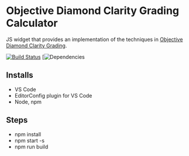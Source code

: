 # Objective Diamond Clarity Grading Calculator
JS widget that provides an implementation of the techniques in [Objective Diamond Clarity Grading](http://acagemlab.com/objective-diamond-clarity-grading-2/).

[![Build Status](https://travis-ci.org/dchanko/odcg-calc.svg?branch=master)](https://travis-ci.org/dchanko/odcg-calc)
[![Dependencies](https://david-dm.org/dchanko/odcg-calc.svg)

## Installs
* VS Code
* EditorConfig plugin for VS Code
* Node, npm

## Steps
* npm install
* npm start -s
* npm run build
